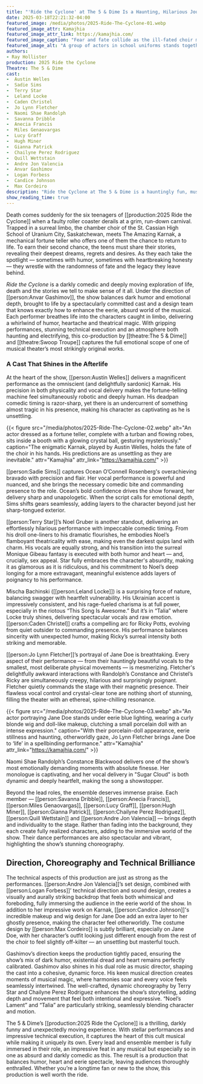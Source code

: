 ```yaml
---
title: "'Ride the Cyclone' at The 5 & Dime Is a Haunting, Hilarious Journey Beyond the Grave"
date: 2025-03-18T22:21:32-04:00
featured_image: /media/photos/2025-Ride-The-Cyclone-01.webp
featured_image_attr: Kamajhia
featured_image_attr_link: https://kamajhia.com/
featured_image_caption: "Fear and fate collide as the ill-fated choir members realize their journey is far from over."
featured_image_alt: "A group of actors in school uniforms stands together on stage, looking wide-eyed and tense under dramatic lighting, with a carnival-like set behind them."
authors: 
- Ray Hollister
production: 2025 Ride the Cyclone
Theatre: The 5 & Dime
cast: 
-  Austin Welles
-  Sadie Sims
-  Terry Star
-  Leland Locke
-  Caden Christel
-  Jo Lynn Fletcher
-  Naomi Shae Randolph
-  Savanna Dribble
-  Anecia Francis
-  Miles Genaovargas
-  Lucy Graff
-  Hugh Miner
-  Gianna Patrick
-  Chailyne Perez Rodriguez
-  Quill Wettstain
-  Andre Jon Valencia
-  Anvar Gashimov
-  Logan Forbess
-  Candice Johnson
-  Max Cordeiro
description: "Ride the Cyclone at The 5 & Dime is a hauntingly fun, must-see musical with stellar performances and eerie visuals. A darkly hilarious afterlife journey!"
show_reading_time: true
---
```

Death comes suddenly for the six teenagers of [[production:2025 Ride the Cyclone]] when a faulty roller coaster derails at a grim, run-down carnival. Trapped in a surreal limbo, the chamber choir of the St. Cassian High School of Uranium City, Saskatchewan, meets The Amazing Karnak, a mechanical fortune teller who offers one of them the chance to return to life. To earn their second chance, the teens must share their stories, revealing their deepest dreams, regrets and desires. As they each take the spotlight — sometimes with humor, sometimes with heartbreaking honesty — they wrestle with the randomness of fate and the legacy they leave behind.

*Ride the Cyclone* is a darkly comedic and deeply moving exploration of life, death and the stories we tell to make sense of it all. Under the direction of [[person:Anvar Gashimov]], the show balances dark humor and emotional depth, brought to life by a spectacularly committed cast and a design team that knows exactly how to enhance the eerie, absurd world of the musical. Each performer breathes life into the characters caught in limbo, delivering a whirlwind of humor, heartache and theatrical magic. With gripping performances, stunning technical execution and an atmosphere both haunting and electrifying, this co-production by [[theatre:The 5 & Dime]] and [[theatre:Swoop Troupe]] captures the full emotional scope of one of musical theater’s most strikingly original works.

### A Cast That Shines in the Afterlife

At the heart of the show, [[person:Austin Welles]] delivers a magnificent performance as the omniscient (and delightfully sardonic) Karnak. His precision in both physicality and vocal delivery makes the fortune-telling machine feel simultaneously robotic and deeply human. His deadpan comedic timing is razor-sharp, yet there is an undercurrent of something almost tragic in his presence, making his character as captivating as he is unsettling.

{{< figure src="/media/photos/2025-Ride-The-Cyclone-02.webp" alt="An actor dressed as a fortune teller, complete with a turban and flowing robes, sits inside a booth with a glowing crystal ball, gesturing mysteriously." caption="The enigmatic Karnak, played by Austin Welles, holds the fate of the choir in his hands. His predictions are as unsettling as they are inevitable." attr="Kamajhia"  attr_link="https://kamajhia.com/" >}}

[[person:Sadie Sims]] captures Ocean O’Connell Rosenberg's overachieving bravado with precision and flair. Her vocal performance is powerful and nuanced, and she brings the necessary comedic bite and commanding presence to the role. Ocean’s bold confidence drives the show forward, her delivery sharp and unapologetic. When the script calls for emotional depth, Sims shifts gears seamlessly, adding layers to the character beyond just her sharp-tongued exterior.

[[person:Terry Star]]’s Noel Gruber is another standout, delivering an effortlessly hilarious performance with impeccable comedic timing. From his droll one-liners to his dramatic flourishes, he embodies Noel’s flamboyant theatricality with ease, making even the darkest quips land with charm. His vocals are equally strong, and his transition into the surreal Monique Gibeau fantasy is executed with both humor and heart — and, crucially, sex appeal. Star fully embraces the character's absurdity, making it as glamorous as it is ridiculous, and his commitment to Noel’s deep longing for a more extravagant, meaningful existence adds layers of poignancy to his performance.

Mischa Bachinski ([[person:Leland Locke]]) is a surprising force of nature, balancing swagger with heartfelt vulnerability. His Ukrainian accent is impressively consistent, and his rage-fueled charisma is at full power, especially in the riotous “This Song Is Awesome.” But it’s in “Talia” where Locke truly shines, delivering spectacular vocals and raw emotion. [[person:Caden Christel]] crafts a compelling arc for Ricky Potts, evolving from quiet outsider to commanding presence. His performance balances sincerity with unexpected humor, making Ricky’s surreal intensity both striking and memorable.

[[person:Jo Lynn Fletcher]]’s portrayal of Jane Doe is breathtaking. Every aspect of their performance — from their hauntingly beautiful vocals to the smallest, most deliberate physical movements — is mesmerizing. Fletcher's delightfully awkward interactions with Randolph’s Constance and Christel’s Ricky are simultaneously creepy, hilarious and surprisingly poignant. Fletcher quietly commands the stage with their magnetic presence. Their flawless vocal control and crystal-clear tone are nothing short of stunning, filling the theater with an ethereal, spine-chilling resonance.

{{< figure src="/media/photos/2025-Ride-The-Cyclone-03.webp" alt="An actor portraying Jane Doe stands under eerie blue lighting, wearing a curly blonde wig and doll-like makeup, clutching a small porcelain doll with an intense expression." caption="With their porcelain-doll appearance, eerie stillness and haunting, otherworldly gaze, Jo Lynn Fletcher brings Jane Doe to ‘life’ in a spellbinding performance."  attr="Kamajhia"  attr_link="https://kamajhia.com/" >}}

Naomi Shae Randolph’s Constance Blackwood delivers one of the show’s most emotionally demanding moments with absolute finesse. Her monologue is captivating, and her vocal delivery in "Sugar Cloud" is both dynamic and deeply heartfelt, making the song a showstopper.

Beyond the lead roles, the ensemble deserves immense praise. Each member — [[person:Savanna Dribble]], [[person:Anecia Francis]], [[person:Miles Genaovargas]], [[person:Lucy Graff]], [[person:Hugh Miner]], [[person:Gianna Patrick]], [[person:Chailyne Perez Rodriguez]], [[person:Quill Wettstain]] and [[person:Andre Jon Valencia]] — brings depth and individuality to the stage. Rather than fading into the background, they each create fully realized characters, adding to the immersive world of the show. Their dance performances are also spectacular and vibrant, highlighting the show’s stunning choreography.

## Direction, Choreography and Technical Brilliance

The technical aspects of this production are just as strong as the performances. [[person:Andre Jon Valencia]]’s set design, combined with [[person:Logan Forbess]]’ technical direction and sound design, creates a visually and aurally striking backdrop that feels both whimsical and foreboding, fully immersing the audience in the eerie world of the show. In addition to her impressive work on Karnak, [[person:Candice Johnson]]'s incredible makeup and wig design for Jane Doe add an extra layer to her ghostly presence, making the character feel otherworldly.  The costume design by [[person:Max Cordeiro]] is subtly brilliant, especially on Jane Doe, with her character’s outfit looking just different enough from the rest of the choir to feel slightly off-kilter — an unsettling but masterful touch.

Gashimov’s direction keeps the production tightly paced, ensuring the show’s mix of dark humor, existential dread and heart remains perfectly calibrated. Gashimov also shines in his dual role as music director, shaping the cast into a cohesive, dynamic force. His keen musical direction creates moments of musical magic, where harmonies soar and every voice feels seamlessly intertwined. The well-crafted, dynamic choreography by Terry Star and Chailyne Perez Rodriguez enhances the show’s storytelling, adding depth and movement that feel both intentional and expressive. “Noel’s Lament” and “Talia” are particularly striking, seamlessly blending character and motion.

The 5 & Dime’s [[production:2025 Ride the Cyclone]] is a thrilling, darkly funny and unexpectedly moving experience. With stellar performances and impressive technical execution, it captures the heart of this cult musical while making it uniquely its own. Every lead and ensemble member is fully immersed in their role, an impressive feat in any musical but especially so in one as absurd and darkly comedic as this. The result is a production that balances humor, heart and eerie spectacle, leaving audiences thoroughly enthralled. Whether you’re a longtime fan or new to the show, this production is well worth the ride. 